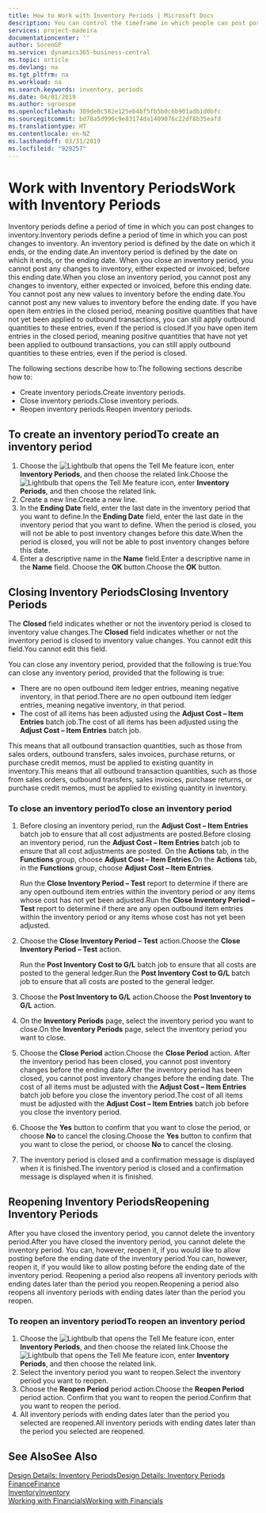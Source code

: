 ```yaml
---
title: How to Work with Inventory Periods | Microsoft Docs
description: You can control the timeframe in which people can post post changes to inventory by defining inventory periods.
services: project-madeira
documentationcenter: ''
author: SorenGP
ms.service: dynamics365-business-central
ms.topic: article
ms.devlang: na
ms.tgt_pltfrm: na
ms.workload: na
ms.search.keywords: inventory, periods
ms.date: 04/01/2019
ms.author: sgroespe
ms.openlocfilehash: 309de0c582e125eb4bf5fb5b0c6b901adb1d0bfc
ms.sourcegitcommit: bd78a5d990c9e83174da1409076c22df8b35eafd
ms.translationtype: HT
ms.contentlocale: en-NZ
ms.lasthandoff: 03/31/2019
ms.locfileid: "929257"
---
```

# <a name="work-with-inventory-periods"></a><span data-ttu-id="0454e-103">Work with Inventory Periods</span><span class="sxs-lookup"><span data-stu-id="0454e-103">Work with Inventory Periods</span></span>
<span data-ttu-id="0454e-104">Inventory periods define a period of time in which you can post changes to inventory.</span><span class="sxs-lookup"><span data-stu-id="0454e-104">Inventory periods define a period of time in which you can post changes to inventory.</span></span> <span data-ttu-id="0454e-105">An inventory period is defined by the date on which it ends, or the ending date.</span><span class="sxs-lookup"><span data-stu-id="0454e-105">An inventory period is defined by the date on which it ends, or the ending date.</span></span> <span data-ttu-id="0454e-106">When you close an inventory period, you cannot post any changes to inventory, either expected or invoiced, before this ending date.</span><span class="sxs-lookup"><span data-stu-id="0454e-106">When you close an inventory period, you cannot post any changes to inventory, either expected or invoiced, before this ending date.</span></span> <span data-ttu-id="0454e-107">You cannot post any new values to inventory before the ending date.</span><span class="sxs-lookup"><span data-stu-id="0454e-107">You cannot post any new values to inventory before the ending date.</span></span> <span data-ttu-id="0454e-108">If you have open item entries in the closed period, meaning positive quantities that have not yet been applied to outbound transactions, you can still apply outbound quantities to these entries, even if the period is closed.</span><span class="sxs-lookup"><span data-stu-id="0454e-108">If you have open item entries in the closed period, meaning positive quantities that have not yet been applied to outbound transactions, you can still apply outbound quantities to these entries, even if the period is closed.</span></span>  

<span data-ttu-id="0454e-109">The following sections describe how to:</span><span class="sxs-lookup"><span data-stu-id="0454e-109">The following sections describe how to:</span></span>  

* <span data-ttu-id="0454e-110">Create inventory periods.</span><span class="sxs-lookup"><span data-stu-id="0454e-110">Create inventory periods.</span></span>  
* <span data-ttu-id="0454e-111">Close inventory periods.</span><span class="sxs-lookup"><span data-stu-id="0454e-111">Close inventory periods.</span></span>  
* <span data-ttu-id="0454e-112">Reopen inventory periods.</span><span class="sxs-lookup"><span data-stu-id="0454e-112">Reopen inventory periods.</span></span>  

## <a name="to-create-an-inventory-period"></a><span data-ttu-id="0454e-113">To create an inventory period</span><span class="sxs-lookup"><span data-stu-id="0454e-113">To create an inventory period</span></span>  
1. <span data-ttu-id="0454e-114">Choose the ![Lightbulb that opens the Tell Me feature](media/ui-search/search_small.png "Tell me what you want to do") icon, enter **Inventory Periods**, and then choose the related link.</span><span class="sxs-lookup"><span data-stu-id="0454e-114">Choose the ![Lightbulb that opens the Tell Me feature](media/ui-search/search_small.png "Tell me what you want to do") icon, enter **Inventory Periods**, and then choose the related link.</span></span>  
2. <span data-ttu-id="0454e-115">Create a new line.</span><span class="sxs-lookup"><span data-stu-id="0454e-115">Create a new line.</span></span>  
3. <span data-ttu-id="0454e-116">In the **Ending Date** field, enter the last date in the inventory period that you want to define.</span><span class="sxs-lookup"><span data-stu-id="0454e-116">In the **Ending Date** field, enter the last date in the inventory period that you want to define.</span></span> <span data-ttu-id="0454e-117">When the period is closed, you will not be able to post inventory changes before this date.</span><span class="sxs-lookup"><span data-stu-id="0454e-117">When the period is closed, you will not be able to post inventory changes before this date.</span></span>  
4. <span data-ttu-id="0454e-118">Enter a descriptive name in the **Name** field.</span><span class="sxs-lookup"><span data-stu-id="0454e-118">Enter a descriptive name in the **Name** field.</span></span> <span data-ttu-id="0454e-119">Choose the **OK** button.</span><span class="sxs-lookup"><span data-stu-id="0454e-119">Choose the **OK** button.</span></span>  

## <a name="closing-inventory-periods"></a><span data-ttu-id="0454e-120">Closing Inventory Periods</span><span class="sxs-lookup"><span data-stu-id="0454e-120">Closing Inventory Periods</span></span>  
<span data-ttu-id="0454e-121">The **Closed** field indicates whether or not the inventory period is closed to inventory value changes.</span><span class="sxs-lookup"><span data-stu-id="0454e-121">The **Closed** field indicates whether or not the inventory period is closed to inventory value changes.</span></span> <span data-ttu-id="0454e-122">You cannot edit this field.</span><span class="sxs-lookup"><span data-stu-id="0454e-122">You cannot edit this field.</span></span>  

<span data-ttu-id="0454e-123">You can close any inventory period, provided that the following is true:</span><span class="sxs-lookup"><span data-stu-id="0454e-123">You can close any inventory period, provided that the following is true:</span></span>  

* <span data-ttu-id="0454e-124">There are no open outbound item ledger entries, meaning negative inventory, in that period.</span><span class="sxs-lookup"><span data-stu-id="0454e-124">There are no open outbound item ledger entries, meaning negative inventory, in that period.</span></span>  
* <span data-ttu-id="0454e-125">The cost of all items has been adjusted using the **Adjust Cost – Item Entries** batch job.</span><span class="sxs-lookup"><span data-stu-id="0454e-125">The cost of all items has been adjusted using the **Adjust Cost – Item Entries** batch job.</span></span>  

<span data-ttu-id="0454e-126">This means that all outbound transaction quantities, such as those from sales orders, outbound transfers, sales invoices, purchase returns, or purchase credit memos, must be applied to existing quantity in inventory.</span><span class="sxs-lookup"><span data-stu-id="0454e-126">This means that all outbound transaction quantities, such as those from sales orders, outbound transfers, sales invoices, purchase returns, or purchase credit memos, must be applied to existing quantity in inventory.</span></span>  

### <a name="to-close-an-inventory-period"></a><span data-ttu-id="0454e-127">To close an inventory period</span><span class="sxs-lookup"><span data-stu-id="0454e-127">To close an inventory period</span></span>  
1. <span data-ttu-id="0454e-128">Before closing an inventory period, run the **Adjust Cost – Item Entries** batch job to ensure that all cost adjustments are posted.</span><span class="sxs-lookup"><span data-stu-id="0454e-128">Before closing an inventory period, run the **Adjust Cost – Item Entries** batch job to ensure that all cost adjustments are posted.</span></span> <span data-ttu-id="0454e-129">On the **Actions** tab, in the **Functions** group, choose **Adjust Cost – Item Entries**.</span><span class="sxs-lookup"><span data-stu-id="0454e-129">On the **Actions** tab, in the **Functions** group, choose **Adjust Cost – Item Entries**.</span></span>  

     <span data-ttu-id="0454e-130">Run the **Close Inventory Period – Test** report to determine if there are any open outbound item entries within the inventory period or any items whose cost has not yet been adjusted.</span><span class="sxs-lookup"><span data-stu-id="0454e-130">Run the **Close Inventory Period – Test** report to determine if there are any open outbound item entries within the inventory period or any items whose cost has not yet been adjusted.</span></span>  
2. <span data-ttu-id="0454e-131">Choose the **Close Inventory Period – Test** action.</span><span class="sxs-lookup"><span data-stu-id="0454e-131">Choose the **Close Inventory Period – Test** action.</span></span>  

     <span data-ttu-id="0454e-132">Run the **Post Inventory Cost to G/L** batch job to ensure that all costs are posted to the general ledger.</span><span class="sxs-lookup"><span data-stu-id="0454e-132">Run the **Post Inventory Cost to G/L** batch job to ensure that all costs are posted to the general ledger.</span></span>  
3. <span data-ttu-id="0454e-133">Choose the **Post Inventory to G/L** action.</span><span class="sxs-lookup"><span data-stu-id="0454e-133">Choose the **Post Inventory to G/L** action.</span></span>  
4. <span data-ttu-id="0454e-134">On the **Inventory Periods** page, select the inventory period you want to close.</span><span class="sxs-lookup"><span data-stu-id="0454e-134">On the **Inventory Periods** page, select the inventory period you want to close.</span></span>  
5. <span data-ttu-id="0454e-135">Choose the **Close Period** action.</span><span class="sxs-lookup"><span data-stu-id="0454e-135">Choose the **Close Period** action.</span></span> <span data-ttu-id="0454e-136">After the inventory period has been closed, you cannot post inventory changes before the ending date.</span><span class="sxs-lookup"><span data-stu-id="0454e-136">After the inventory period has been closed, you cannot post inventory changes before the ending date.</span></span> <span data-ttu-id="0454e-137">The cost of all items must be adjusted with the **Adjust Cost – Item Entries** batch job before you close the inventory period.</span><span class="sxs-lookup"><span data-stu-id="0454e-137">The cost of all items must be adjusted with the **Adjust Cost – Item Entries** batch job before you close the inventory period.</span></span>  
6. <span data-ttu-id="0454e-138">Choose the **Yes** button to confirm that you want to close the period, or choose **No** to cancel the closing.</span><span class="sxs-lookup"><span data-stu-id="0454e-138">Choose the **Yes** button to confirm that you want to close the period, or choose **No** to cancel the closing.</span></span>  
7. <span data-ttu-id="0454e-139">The inventory period is closed and a confirmation message is displayed when it is finished.</span><span class="sxs-lookup"><span data-stu-id="0454e-139">The inventory period is closed and a confirmation message is displayed when it is finished.</span></span>  

## <a name="reopening-inventory-periods"></a><span data-ttu-id="0454e-140">Reopening Inventory Periods</span><span class="sxs-lookup"><span data-stu-id="0454e-140">Reopening Inventory Periods</span></span>  
<span data-ttu-id="0454e-141">After you have closed the inventory period, you cannot delete the inventory period.</span><span class="sxs-lookup"><span data-stu-id="0454e-141">After you have closed the inventory period, you cannot delete the inventory period.</span></span> <span data-ttu-id="0454e-142">You can, however, reopen it, if you would like to allow posting before the ending date of the inventory period.</span><span class="sxs-lookup"><span data-stu-id="0454e-142">You can, however, reopen it, if you would like to allow posting before the ending date of the inventory period.</span></span> <span data-ttu-id="0454e-143">Reopening a period also reopens all inventory periods with ending dates later than the period you reopen.</span><span class="sxs-lookup"><span data-stu-id="0454e-143">Reopening a period also reopens all inventory periods with ending dates later than the period you reopen.</span></span>  

### <a name="to-reopen-an-inventory-period"></a><span data-ttu-id="0454e-144">To reopen an inventory period</span><span class="sxs-lookup"><span data-stu-id="0454e-144">To reopen an inventory period</span></span>  
1. <span data-ttu-id="0454e-145">Choose the ![Lightbulb that opens the Tell Me feature](media/ui-search/search_small.png "Tell me what you want to do") icon, enter **Inventory Periods**, and then choose the related link.</span><span class="sxs-lookup"><span data-stu-id="0454e-145">Choose the ![Lightbulb that opens the Tell Me feature](media/ui-search/search_small.png "Tell me what you want to do") icon, enter **Inventory Periods**, and then choose the related link.</span></span>  
2. <span data-ttu-id="0454e-146">Select the inventory period you want to reopen.</span><span class="sxs-lookup"><span data-stu-id="0454e-146">Select the inventory period you want to reopen.</span></span>  
3. <span data-ttu-id="0454e-147">Choose the **Reopen Period** period action.</span><span class="sxs-lookup"><span data-stu-id="0454e-147">Choose the **Reopen Period** period action.</span></span> <span data-ttu-id="0454e-148">Confirm that you want to reopen the period.</span><span class="sxs-lookup"><span data-stu-id="0454e-148">Confirm that you want to reopen the period.</span></span>  
4. <span data-ttu-id="0454e-149">All inventory periods with ending dates later than the period you selected are reopened.</span><span class="sxs-lookup"><span data-stu-id="0454e-149">All inventory periods with ending dates later than the period you selected are reopened.</span></span>  

## <a name="see-also"></a><span data-ttu-id="0454e-150">See Also</span><span class="sxs-lookup"><span data-stu-id="0454e-150">See Also</span></span>  
[<span data-ttu-id="0454e-151">Design Details: Inventory Periods</span><span class="sxs-lookup"><span data-stu-id="0454e-151">Design Details: Inventory Periods</span></span>](design-details-inventory-periods.md)  
[<span data-ttu-id="0454e-152">Finance</span><span class="sxs-lookup"><span data-stu-id="0454e-152">Finance</span></span>](finance.md)  
[<span data-ttu-id="0454e-153">Inventory</span><span class="sxs-lookup"><span data-stu-id="0454e-153">Inventory</span></span>](inventory-manage-inventory.md)  
[<span data-ttu-id="0454e-154">Working with Financials</span><span class="sxs-lookup"><span data-stu-id="0454e-154">Working with Financials</span></span>](ui-work-product.md)
